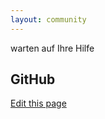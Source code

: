 ```yaml
---
layout: community
---
```


warten auf Ihre Hilfe

## GitHub

[Edit this page](https://github.com/Nodeclipse/www.nodeclipse.org/blob/gh-pages/community/german.md)
